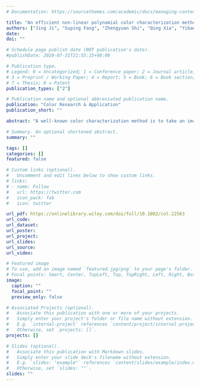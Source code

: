 ```yaml
---
# Documentation: https://sourcethemes.com/academic/docs/managing-content/

title: "An efficient non-linear polynomial color characterization method based on interrelations of color spaces"
authors: ["Jing Ji", "Suping Fang", "Zhengyuan Shi", "Qing Xia", "Yibao Li"]
date: 
doi: ""

# Schedule page publish date (NOT publication's date).
#publishDate: 2020-07-31T21:55:15+08:00

# Publication type.
# Legend: 0 = Uncategorized; 1 = Conference paper; 2 = Journal article;
# 3 = Preprint / Working Paper; 4 = Report; 5 = Book; 6 = Book section;
# 7 = Thesis; 8 = Patent
publication_types: ["2"]

# Publication name and optional abbreviated publication name.
publication: "Color Research & Application"
publication_short: ""

abstract: "A well-known color characterization method is to take an image of a color chart and then to find the mapping matrix from the digital RGBs to the corresponding known CIEXYZs. However, the prediction errors are generally large in CIELAB color space because of the nonlinear transformation from CIEXYZs to CIELABs. In this paper, we propose an efficient and simple non-linear method for the color characterization of input devices. The approach for deriving a colorimetric mapping between digital RGB signals and CIELAB tristimulus values uses the polynomial modeling by considering the interrelations among the standard CIE color spaces. Furthermore, to improve the accuracy of solution, we take the polynomial root terms extension. Our algorithm is simple to implement because only a least-squares mapping should be solved. Various computational results are given to demonstrate the efficiency and capability of the proposed method."

# Summary. An optional shortened abstract.
summary: ""

tags: []
categories: []
featured: false

# Custom links (optional).
#   Uncomment and edit lines below to show custom links.
# links:
# - name: Follow
#   url: https://twitter.com
#   icon_pack: fab
#   icon: twitter

url_pdf: https://onlinelibrary.wiley.com/doi/full/10.1002/col.22563
url_code:
url_dataset:
url_poster:
url_project:
url_slides:
url_source:
url_video:

# Featured image
# To use, add an image named `featured.jpg/png` to your page's folder. 
# Focal points: Smart, Center, TopLeft, Top, TopRight, Left, Right, BottomLeft, Bottom, BottomRight.
image:
  caption: ""
  focal_point: ""
  preview_only: false

# Associated Projects (optional).
#   Associate this publication with one or more of your projects.
#   Simply enter your project's folder or file name without extension.
#   E.g. `internal-project` references `content/project/internal-project/index.md`.
#   Otherwise, set `projects: []`.
projects: []

# Slides (optional).
#   Associate this publication with Markdown slides.
#   Simply enter your slide deck's filename without extension.
#   E.g. `slides: "example"` references `content/slides/example/index.md`.
#   Otherwise, set `slides: ""`.
slides: ""
---
```

